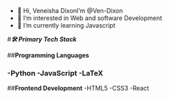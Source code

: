 - 👋 Hi, Veneisha DixonI’m @Ven-Dixon
- 👀 I’m interested in Web and software Development
- 🌱 I’m currently learning Javascript


  
#***🛠 Primary Tech Stack***

##**Programming Languages**
###  -Python -JavaScript -LaTeX


##**Frontend Development**
-HTML5 -CSS3 -React
<!---
Ven-Dixon/Ven-Dixon is a ✨ special ✨ repository because its `README.md` (this file) appears on your GitHub profile.
You can click the Preview link to take a look at your changes.
--->

